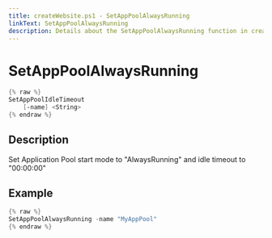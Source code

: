 ```yaml
---
title: createWebsite.ps1 - SetAppPoolAlwaysRunning
linkText: SetAppPoolAlwaysRunning
description: Details about the SetAppPoolAlwaysRunning function in createWebsite.ps1 helper script
---
```


# SetAppPoolAlwaysRunning

```PowerShell
{% raw %}
SetAppPoolIdleTimeout
    [-name] <String>
{% endraw %}
```

## Description

Set Application Pool start mode to "AlwaysRunning" and idle timeout to "00:00:00"

## Example

```PowerShell
{% raw %}
SetAppPoolAlwaysRunning -name "MyAppPool"
{% endraw %}
```
